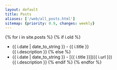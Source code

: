 ```yaml
---
layout: default
title: Posts
aliases: ['/web/all_posts.html']
sitemap: {priority: 0.9, changes: weekly}
---
```

{% for i in site.posts %}
    {% if i.old %}
- {{ i.date | date_to_string }} - {{ i.title }}<br />
  {{ i.description }}
    {% else %}
- {{ i.date | date_to_string }} - [{{ i.title }}]({{ i.url }})<br />
  {{ i.description }}
    {% endif %}
{% endfor %}
